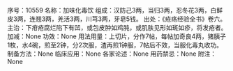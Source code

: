 序号：10559
名称：加味化毒饮
组成：汉防己3两，当归3两，忍冬花3两，白鲜皮3两，连翘3两，羌活3两，川芎3两，牙皂5钱。
出处：《疮疡经验全书》卷六。
主治：下疳疮腐烂陷下有凹，或包皮肿如鸡肫，或肌肤见形如斑如疹，将发疮者。
加减：None
功效：None
用法用量：上切片，分作7帖，每帖加奇良4两，猪胰子1枚，水4碗，煎至2钟，分2次服，渣再煎1钟服，7帖后不效，当服化毒丸收功。
制备方法：None
临床应用：None
各家论述：None
用药禁忌：None
附注：None

